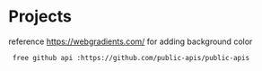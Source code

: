 # Projects
reference 
     https://webgradients.com/ for adding background color
     
     free github api :https://github.com/public-apis/public-apis

